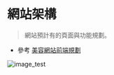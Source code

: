 # 網站架構
> 網站預計有的頁面與功能規劃。

- 參考 [美容網站前端規劃](https://drive.google.com/file/d/1UTl_IrKD4mbQz9dyTQrDUj1RSDVYXaPr/view)

![image_test](/asset/web-structure.jpg)

